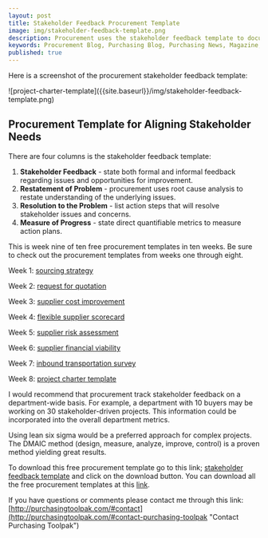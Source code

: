 ```yaml
---
layout: post
title: Stakeholder Feedback Procurement Template
image: img/stakeholder-feedback-template.png
description: Procurement uses the stakeholder feedback template to document key issues, resolution and measure progress.
keywords: Procurement Blog, Purchasing Blog, Purchasing News, Magazine, Articles, Procurement Templates, Excel, Word
published: true
---
```

Here is a screenshot of the procurement stakeholder feedback template:
<div style="text-align:left" markdown="1">
 ![project-charter-template]({{site.baseurl}}/img/stakeholder-feedback-template.png)
</div>

## Procurement Template for Aligning Stakeholder Needs

There are four columns is the stakeholder feedback template:

1. **Stakeholder Feedback** - state both formal and informal feedback regarding issues and opportunities for improvement.
2. **Restatement of Problem** - procurement uses root cause analysis to restate understanding of the underlying issues.
3. **Resolution to the Problem** - list action steps that will resolve stakeholder issues and concerns.
4. **Measure of Progress** - state direct quantifiable metrics to measure action plans.

<!--more-->

This is week nine of ten free procurement templates in ten weeks. Be sure to check out the procurement templates from weeks one through eight.

Week 1:	[sourcing strategy]({{site.baseurl}}/2017/04/07/sourcing-strategy-template)

Week 2:	[request for quotation]({{site.baseurl}}/2017/04/14/request-for-quotation-template)

Week 3:	[supplier cost improvement]({{site.baseurl}}/2017/04/21/supplier-cost-improvement-template)

Week 4: [flexible supplier scorecard]({{site.baseurl}}/2017/04/28/flexible-supplier-scorecard-template)

Week 5: [supplier risk assessment]({{site.baseurl}}/2017/05/05/risk-assessment-template)

Week 6: [supplier financial viability]({{site.baseurl}}/2017/05/12/supplier-financial-viability-template)

Week 7: [inbound transportation survey]({{site.baseurl}}/2017/05/19/inbound-transportation-survey-template)

Week 8: [project charter template]({{site.baseurl}}/2017/05/23/project-charter-template)

I would recommend that procurement track stakeholder feedback on a department-wide basis. For example, a department with 10 buyers may be working on 30 stakeholder-driven projects. This information could be incorporated into the overall department metrics.

Using lean six sigma would be a preferred approach for complex projects. The DMAIC method (design, measure, analyze, improve, control) is a proven method yielding great results.

To download this free procurement template go to this link; <a href="https://github.com/purchasingtoolpak/purchasingtoolpak/blob/master/supplier-integration/quality/stakeholder-feedback-template.pptx">stakeholder feedback template</a> and click on the download button. You can download all the free procurement templates at this <a href="http://purchasingtoolpak.com/#download-procurement-templates">link</a>.

If you have questions or comments please contact me through this link:
[http://purchasingtoolpak.com/#contact](http://purchasingtoolpak.com/#contact-purchasing-toolpak "Contact Purchasing Toolpak")
